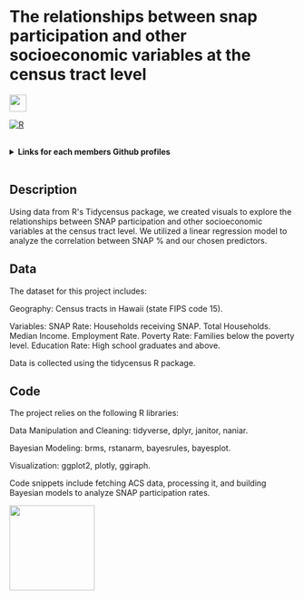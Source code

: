 # The relationships between snap participation and other socioeconomic variables at the census tract level
 <img src="https://raw.githubusercontent.com/aemmadi/aemmadi/master/wave.gif" width="30">

[![R](https://img.shields.io/badge/R-276DC3?style=for-the-badge)](https://www.r-project.org/)

<br/>

<details>
  <summary><b>Links for each members Github profiles</b></summary>
<br/>
  
[Victoria Dela Cruz](https://github.com/vdlcruz670) <br/>
[Olyann Ta'ase](https://github.com/otaase) <br/>
[Cade Garcia](https://github.com/CadeGarcia) <br/>
[Upumoni Logologo](https://github.com/UpumoniLogologo) <br/>
[Alii Napoleon](https://github.com/napoa26)
</details>
<br/>

## Description
Using data from R's Tidycensus package, we created visuals to explore the relationships between SNAP participation and other socioeconomic variables at the census tract level. We utilized a linear regression model to analyze the correlation between SNAP % and our chosen predictors.

## Data
The dataset for this project includes:

Geography: Census tracts in Hawaii (state FIPS code 15).

Variables:
SNAP Rate: Households receiving SNAP.
Total Households.
Median Income.
Employment Rate.
Poverty Rate: Families below the poverty level.
Education Rate: High school graduates and above.

Data is collected using the tidycensus R package.

## Code
The project relies on the following R libraries:

Data Manipulation and Cleaning: tidyverse, dplyr, janitor, naniar.

Bayesian Modeling: brms, rstanarm, bayesrules, bayesplot.

Visualization: ggplot2, plotly, ggiraph.

Code snippets include fetching ACS data, processing it, and building Bayesian models to analyze SNAP participation rates.

<img src= "https://assets.chaminade.edu/wp-content/uploads/2018/08/08074025/Chaminade-Logo-Centered.jpg" width="150">
